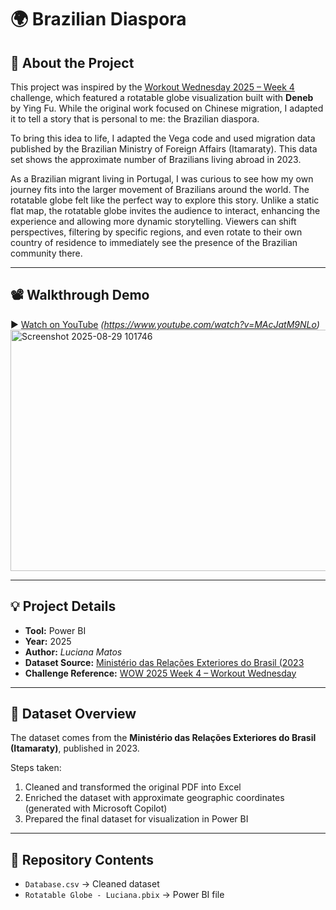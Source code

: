 # 🌍 Brazilian Diaspora

## 📖 About the Project
This project was inspired by the [Workout Wednesday 2025 – Week 4](https://workout-wednesday.com/) challenge, which featured a rotatable globe visualization built with **Deneb** by Ying Fu. While the original work focused on Chinese migration, I adapted it to tell a story that is personal to me: the Brazilian diaspora.

To bring this idea to life, I adapted the Vega code and used migration data published by the Brazilian Ministry of Foreign Affairs (Itamaraty). This data set shows the approximate number of Brazilians living abroad in 2023.

As a Brazilian migrant living in Portugal, I was curious to see how my own journey fits into the larger movement of Brazilians around the world. The rotatable globe felt like the perfect way to explore this story. Unlike a static flat map, the rotatable globe invites the audience to interact, enhancing the experience and allowing more dynamic storytelling. Viewers can shift perspectives, filtering by specific regions, and even rotate to their own country of residence to immediately see the presence of the Brazilian community there.

---
## 📽️ Walkthrough Demo
▶️ [Watch on YouTube](#) *(https://www.youtube.com/watch?v=MAcJatM9NLo)*
<img width="712" height="386" alt="Screenshot 2025-08-29 101746" src="https://github.com/user-attachments/assets/fcf9488e-cbdd-4aff-b0b4-773abaa97c05" />

---

## 💡 Project Details
- **Tool:** Power BI  
- **Year:** 2025  
- **Author:** *Luciana Matos*  
- **Dataset Source:** [Ministério das Relações Exteriores do Brasil (2023](https://www.gov.br/mre/pt-br/assuntos/portal-consular/comunidades-brasileiras-no-exterior-estatisticas-2023) 
- **Challenge Reference:** [WOW 2025 Week 4 – Workout Wednesday](https://workout-wednesday.com/)
---

## 📁 Dataset Overview
The dataset comes from the **Ministério das Relações Exteriores do Brasil (Itamaraty)**, published in 2023.  

Steps taken:
1. Cleaned and transformed the original PDF into Excel  
2. Enriched the dataset with approximate geographic coordinates (generated with Microsoft Copilot)  
3. Prepared the final dataset for visualization in Power BI  

---

## 📌 Repository Contents
- `Database.csv` → Cleaned dataset  
- `Rotatable Globe - Luciana.pbix` → Power BI file  


